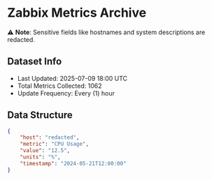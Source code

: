 # Zabbix Metrics Archive

⚠️ **Note**: Sensitive fields like hostnames and system descriptions are redacted.

## Dataset Info
- Last Updated: 2025-07-09 18:00 UTC
- Total Metrics Collected: 1062
- Update Frequency: Every (1) hour

## Data Structure
```json
{
    "host": "redacted",
    "metric": "CPU Usage",
    "value": "12.5",
    "units": "%",
    "timestamp": "2024-05-21T12:00:00"
}
```
